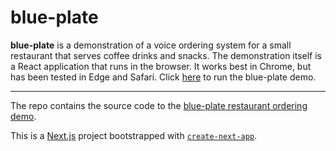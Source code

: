 # blue-plate

**blue-plate** is a demonstration of a voice ordering system for a small restaurant that serves coffee drinks and snacks. The demonstration itself is a React application that runs in the browser. It works best in Chrome, but has been tested in Edge and Safari. Click [here](https://mikehopcroft.github.io/blue-plate/) to run the blue-plate demo.

____

The repo contains the source code to the [blue-plate restaurant ordering demo](https://mikehopcroft.github.io/blue-plate/).


This is a [Next.js](https://nextjs.org/) project bootstrapped with [`create-next-app`](https://github.com/vercel/next.js/tree/canary/packages/create-next-app).

